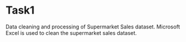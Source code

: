# Task1
Data cleaning and processing of Supermarket Sales dataset. 
Microsoft Excel is used to clean the supermarket sales dataset. 
